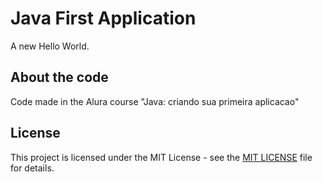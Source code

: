 # Java First Application

A new Hello World.

## About the code

Code made in the Alura course "Java: criando sua primeira aplicacao"

## License

This project is licensed under the MIT License - see the [MIT LICENSE](LICENSE) file for details.
